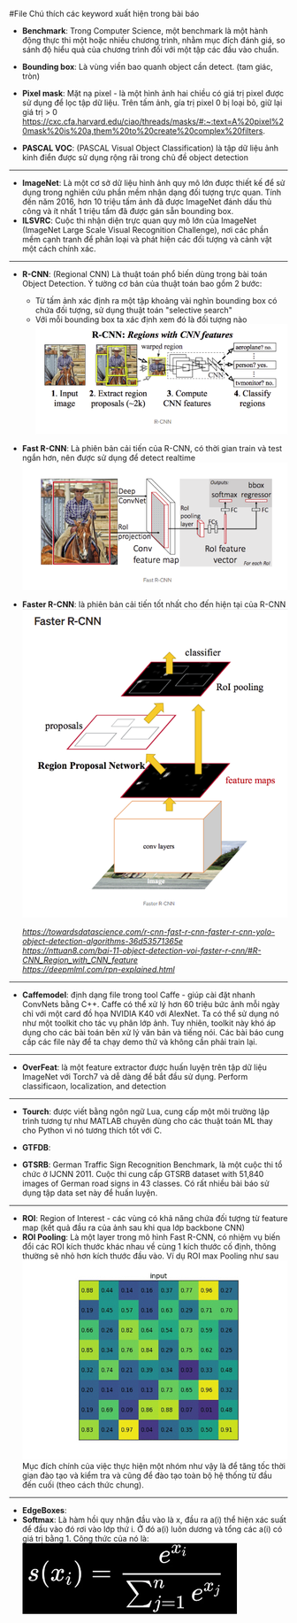 

#File Chú thích các keyword xuất hiện trong bài báo

+ __Benchmark__: Trong Computer Science, một benchmark là một hành động thực thi một hoặc nhiều chương trình, nhằm mục đích đánh giá, so sánh độ hiểu quả của chương trình đối với một tập các đầu vào chuẩn. 

+ __Bounding box__: Là vùng viền bao quanh object cần detect. (tam giác, tròn) 

+ __Pixel mask__: Mặt nạ pixel -  là một hình ảnh hai chiều có giá trị pixel được sử dụng để lọc tập dữ liệu. Trên tấm ảnh, gía trị pixel 0 bị loại bỏ, giữ lại giá trị > 0
  https://cxc.cfa.harvard.edu/ciao/threads/masks/#:~:text=A%20pixel%20mask%20is%20a,them%20to%20create%20complex%20filters. <br>
  

+ __PASCAL VOC__: (PASCAL Visual Object Classification) là tập dữ liệu ảnh kinh điển được sử dụng rộng rãi trong chủ đề object detection
___
+ __ImageNet__: Là một cơ sở dữ liệu hình ảnh quy mô lớn được thiết kế để sử dụng trong nghiên cứu phần mềm nhận dạng đối tượng trực quan. Tính đến năm 2016, hơn 10 triệu tấm ảnh đã được ImageNet đánh dấu thủ công và ít nhất 1 triệu tấm đã được gán sẵn bounding box.
+ __ILSVRC__:  Cuộc thi nhận diện trực quan quy mô lớn của ImageNet (ImageNet Large Scale Visual Recognition Challenge), nơi các phần mềm cạnh tranh để phân loại và phát hiện các đối tượng và cảnh vật một cách chính xác.
___
+ __R-CNN__: (Regional CNN) Là thuật toán phổ biến dùng trong bài toán Object Detection. Ý tưởng cơ bản của thuật toán bao gồm 2 bước:
   + Từ tấm ảnh xác định ra một tập khoảng vài nghìn bounding box có chứa đối tượng, sử dụng thuật toán "selective search"
   + Với mỗi bounding box ta xác định xem đó là đối tượng nào
  ![](photos/R-CNN.png)
+ __Fast R-CNN__: Là phiên bản cải tiến của R-CNN, có thời gian train và test ngắn hơn, nên được sử dụng để detect realtime
  ![](photos/Fast-R-CNN.png)
+ __Faster R-CNN__: là phiên bản cải tiến tốt nhất cho đến hiện tại của R-CNN
  ![](photos/faster_rcnn.png)
  
  _https://towardsdatascience.com/r-cnn-fast-r-cnn-faster-r-cnn-yolo-object-detection-algorithms-36d53571365e_ <br>
  _https://nttuan8.com/bai-11-object-detection-voi-faster-r-cnn/#R-CNN_Region_with_CNN_feature_ <br>
  _https://deepmlml.com/rpn-explained.html_
___
+ __Caffemodel__: định dạng file trong tool Caffe - giúp cài đặt nhanh ConvNets bằng C++. Caffe có thể xử lý hơn 60 triệu
  bức ảnh mỗi ngày chỉ với một card đồ họa NVIDIA K40 với AlexNet. Ta có thể sử dụng nó như một toolkit cho tác vụ phân lớp ảnh.
  Tuy nhiên, toolkit này khó áp dụng cho các bài toán bên xử lý văn bản và tiếng nói.
  Các bài báo cung cấp các file này để ta chạy demo thử và không cần phải train lại.
___
+ __OverFeat__: là một feature extractor được huấn luyện trên tập dữ liệu ImageNet với Torch7 và dễ dàng để bắt đầu sử dụng.
  Perform classificaon, localization, and detection
___
+ __Tourch__: được viết bằng ngôn ngữ Lua, cung cấp một môi trường lập trình tương tự như MATLAB chuyên dùng cho các thuật toán ML thay cho Python vì nó tương thích tốt với C.

+ __GTFDB__:  
+ __GTSRB__: German Traffic Sign Recognition Benchmark, là một cuộc thi tổ chức ở IJCNN 2011. Cuộc thi cung cấp GTSRB dataset with 51,840 images of German road signs in 43
  classes. Có rất nhiều bài báo sử dụng tập data set này để huấn luyện.
____
+ __ROI__: Region of Interest - các vùng có khả năng chứa đối tượng từ feature map (kết quả đầu ra của ảnh sau khi qua lớp backbone CNN) 
+ __ROI Pooling__: Là một layer trong mô hình Fast R-CNN, có nhiệm vụ biến đổi các ROI kích thước khác nhau về cùng 1 kích thước cố định, 
  thông thường sẽ nhỏ hơn kích thước đầu vào. Ví dụ ROI max Pooling như sau
  ![](photos/roi_max_p.gif)
  Mục đích chính của việc thực hiện một nhóm như vậy là để tăng tốc thời gian đào tạo và kiểm tra và cũng để đào tạo toàn bộ hệ thống từ đầu đến cuối (theo cách thức chung).
  
____
+ __EdgeBoxes__: 
+ __Softmax__: Là hàm hồi quy nhận đầu vào là x, đầu ra a(i) thể hiện xác suất để đầu vào đó rơi vào lớp thứ i. Ở đó a(i) luôn dương
và tổng các a(i) có giá trị bằng 1. Công thức của nó là:
  ![](./photos/softmax.png)